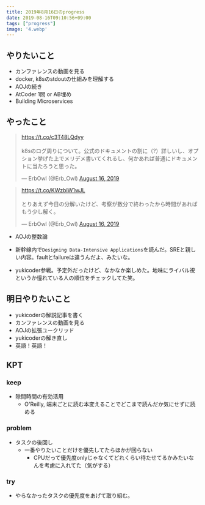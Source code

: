 ```yaml
---
title: 2019年8月16日のprogress
date: 2019-08-16T09:10:56+09:00
tags: ["progress"]
image: '4.webp'
---
```


## やりたいこと
<!-- 実現可能性を考慮して -->
- カンファレンスの動画を見る
- docker, k8sのstdoutの仕組みを理解する
- AOJの続き
- AtCoder 1問 or AB埋め
- Building Microservices

## やったこと
<!-- twitterとか埋め込みながら -->

<blockquote class="twitter-tweet"><p lang="ja" dir="ltr"><a href="https://t.co/c3T48LQdyy">https://t.co/c3T48LQdyy</a><br><br>k8sのログ周りについて。公式のドキュメントの割に（?）詳しいし、オプション挙げた上でメリデメ書いてくれるし、何かあれば普通にドキュメントに当たろうと思った。</p>&mdash; ErbOwl (@Erb_Owl) <a href="https://twitter.com/Erb_Owl/status/1162201371136761857?ref_src=twsrc%5Etfw">August 16, 2019</a></blockquote> <script async src="https://platform.twitter.com/widgets.js" charset="utf-8"></script>

<blockquote class="twitter-tweet"><p lang="ja" dir="ltr"><a href="https://t.co/KWzblW1wJL">https://t.co/KWzblW1wJL</a><br><br>とりあえず今日の分解いたけど、考察が数分で終わったから時間があればもう少し解く。</p>&mdash; ErbOwl (@Erb_Owl) <a href="https://twitter.com/Erb_Owl/status/1162205760312397835?ref_src=twsrc%5Etfw">August 16, 2019</a></blockquote> <script async src="https://platform.twitter.com/widgets.js" charset="utf-8"></script>

- AOJの整数論

- 新幹線内で`Designing Data‑Intensive Applications`を読んだ。SREと親しい内容。faultとfailureは違うんだよ、みたいな。

- yukicoder参戦。予定外だったけど、なかなか楽しめた。地味にライバル視というか憧れている人の順位をチェックしてた笑。

## 明日やりたいこと
<!-- - 実現可能性を考慮せずに -->
- yukicoderの解説記事を書く
- カンファレンスの動画を見る
- AOJの拡張ユークリッド
- yukicoderの解き直し
- 英語！英語！
## KPT
<!-- やりたいこととやったことの差分を埋めるために必要なこと -->
### keep
- 隙間時間の有効活用
  - O'Reilly, 端末ごとに読む本変えることでどこまで読んだか気にせずに読める
### problem
- タスクの後回し
  - 一番やりたいことだけを優先してたらほかが回らない
    - CPUだって優先度onlyじゃなくてどれくらい待たせてるかみたいなんを考慮に入れてた（気がする）
### try
- やらなかったタスクの優先度をあげて取り組む。
